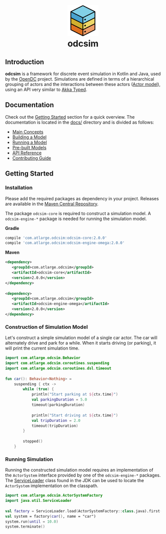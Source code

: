 <h1 align="center">
  <a href="http://opendc.org/">
    <img src="../misc/artwork/logo.png" width="100" alt="OpenDC">
  </a>
  <br>
  odcsim
</h1>

## Introduction
**odcsim** is a framework for discrete event simulation in Kotlin and Java, used
by the [OpenDC](https://opendc.org) project.
Simulations are defined in terms of a hierarchical grouping of actors
and the interactions between these actors
([Actor model](https://en.wikipedia.org/wiki/Actor_model)), using
an API very similar to [Akka Typed](https://doc.akka.io/docs/akka/current/typed/index.html).

## Documentation
Check out the [Getting Started](#getting-started) section for a quick
overview.
The documentation is located in the [docs/](docs/) directory and is divided as follows:
* [Main Concepts](docs/concepts.md)
* [Building a Model](docs/build.md)
* [Running a Model](docs/run.md)
* [Pre-built Models](docs/models.md)
* [API Reference](https://atlarge-research.github.io/opendc-simulator)
* [Contributing Guide](CONTRIBUTING.md)

## Getting Started

### Installation
Please add the required packages as dependency in your project.
Releases are available in the [Maven Central Repository](https://search.maven.org/).

The package `odcsim-core` is required to construct a simulation model.
A `odcsim-engine-*` package is needed for running the simulation
model.

**Gradle**
```groovy
compile 'com.atlarge.odcsim:odcsim-core:2.0.0'
compile 'com.atlarge.odcsim:odcsim-engine-omega:2.0.0'
```

**Maven**
```xml
<dependency>
   <groupId>com.atlarge.odcsim</groupId>
   <artifactId>odcsim-core</artifactId>
   <version>2.0.0</version>
</dependency>

<dependency>
   <groupId>com.atlarge.odcsim</groupId>
   <artifactId>odcsim-engine-omega</artifactId>
   <version>2.0.0</version>
</dependency>  
```

### Construction of Simulation Model
Let's construct a simple simulation model of a single car actor.
The car will alternately drive and park for a while. When it starts
driving (or parking), it will print the current simulation time.


```kotlin
import com.atlarge.odcsim.Behavior
import com.atlarge.odcsim.coroutines.suspending
import com.atlarge.odcsim.coroutines.dsl.timeout

fun car(): Behavior<Nothing> = 
    suspending { ctx ->
        while (true) {
            println("Start parking at ${ctx.time}")
            val parkingDuration = 5.0
            timeout(parkingDuration)
             
            println("Start driving at ${ctx.time}")
            val tripDuration = 2.0
            timeout(tripDuration)
        }
        
        stopped()
    }
```

### Running Simulation
Running the constructed simulation model requires an implementation
of the `ActorSystem` interface provided by one of the `odcsim-engine-*`
packages. The [ServiceLoader](https://docs.oracle.com/javase/9/docs/api/java/util/ServiceLoader.html)
class found in the JDK can be used to locate the `ActorSystem` implementation on the classpath.
```kotlin
import com.atlarge.odcsim.ActorSystemFactory
import java.util.ServiceLoader

val factory = ServiceLoader.load(ActorSystemFactory::class.java).first()
val system = factory(car(), name = "car")
system.run(until = 10.0)
system.terminate()
```

